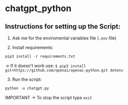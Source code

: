 # chatgpt_python

## Instructions for setting up the Script:

1. Ask me for the enviromental variables file (`.env` file)

2. Install requirements: 
```python
pip3 install -r requirements.txt
```
-> If it doesn't work use: 
```$ pip3 install git+https://github.com/openai/openai-python.git dotenv```

3. Run the script:
```python
python -u chatgpt.py
```
IMPORTANT -> To stop the script type `exit`
